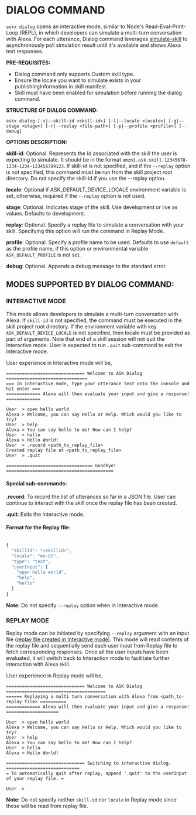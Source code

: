 # DIALOG COMMAND

`askx dialog` opens an interactive mode, similar to Node's Read-Eval-Print-Loop (REPL), in which developers can simulate a multi-turn conversation with Alexa. For each utterance, Dialog command leverages [simulate-skill](https://developer.amazon.com/en-US/docs/alexa/smapi/ask-cli-command-reference.html#simulate-command) to asynchronously poll simulation result until it's available and shows Alexa text responses.

**PRE-REQUISITES:**

* Dialog command only supports Custom skill type.
* Ensure the locale you want to simulate exists in your publishingInformation in skill manifest.
* Skill must have been enabled for simulation before running the dialog command.


**STRUCTURE OF DIALOG COMMAND:**

`askx dialog [-s|--skill-id <skill-id>] [-l|--locale <locale>] [-g|--stage <stage>] [-r|--replay <file-path>] [-p|--profile <profile>] [--debug]`

**OPTIONS DESCRIPTION:**

**skill-id**: Optional. Represents the Id associated with the skill the user is expecting to simulate. It should be in the format `amzn1.ask.skill.12345678-1234-1234-123456789123`. If skill-id is not specified, and if the `--replay` option is not specified, this command must be run from the skill project root directory. Do not specify the skill-id if you use the --replay option.

**locale**: Optional if ASK_DEFAULT_DEVICE_LOCALE environment variable is set, otherwise, required if the `--replay` option is not used.

**stage**: Optional. Indicates stage of the skill. Use development or live as values. Defaults to development.

**replay**: Optional. Specify a replay file to simulate a conversation with your skill. Specifying this option will run the command in Replay Mode.

**profile**: Optional. Specify a profile name to be used. Defaults to use `default` as the profile name, if this option or environmental variable `ASK_DEFAULT_PROFILE` is not set.

**debug**: Optional. Appends a debug message to the standard error.

## MODES SUPPORTED BY DIALOG COMMAND:

### INTERACTIVE MODE

This mode allows developers to simulate a multi-turn conversation with Alexa. If `skill-id` is not specified, the command must be executed in the skill project root directory. If the environment variable with key `ASK_DEFAULT_DEVICE_LOCALE` is not specified, then locale must be provided as part of arguments.
Note that end of a skill session will not quit the Interactive mode. User is expected to run `.quit` sub-command to exit the Interactive mode.

User experience in Interactive mode will be,

```
============================== Welcome to ASK Dialog ===============================
=== In interactive mode, type your utterance text onto the console and hit enter ===
============= Alexa will then evaluate your input and give a response! =============

User  > open hello world
Alexa > Welcome, you can say Hello or Help. Which would you like to try?
User  > help
Alexa > You can say hello to me! How can I help?
User  > hello
Alexa > Hello World!
User  > .record <path_to_replay_file>
Created replay file at <path_to_replay_file>
User  > .quit

================================= Goodbye! =========================================

```
#### Special sub-commands:

**.record**: To record the list of utterances so far in a JSON file. User can continue to interact with the skill once the replay file has been created.

**.quit**: Exits the Interactive mode.

#### Format for the Replay file:

``` javascript

{
  "skillId": "<skillId>",
  "locale": "en-US",
  "type": "text",
  "userInput": [
    "open hello world",
    "help",
    "hello"
  ]
}
```

**Note:** Do not specify `--replay` option when in Interactive mode.

### REPLAY MODE

Replay mode can be initiated by specifying `--replay` argument with an input file ([replay file created in Interactive mode](#format-for-the-replay-file)). This mode will read contents of the replay file and sequentially send each user input from Replay file to fetch corresponding responses. Once all the user inputs have been evaluated, it will switch back to Interaction mode to facilitate further interaction with Alexa skill.

User experience in Replay mode will be,

```
============================== Welcome to ASK Dialog ======================================
====== Replaying a multi turn conversation with Alexa from <path_to-replay_file> ==========
============= Alexa will then evaluate your input and give a response! ====================

User  > open hello world
Alexa > Welcome, you can say Hello or Help. Which would you like to try?
User  > help
Alexa > You can say hello to me! How can I help?
User  > hello
Alexa > Hello World!

============================== Switching to interactive dialog. ============================
= To automatically quit after replay, append '.quit' to the userInput of your replay file. =

User  >
```

**Note:** Do not specify neither `skill-id` nor `locale` in Replay mode since these will be read from replay file.
